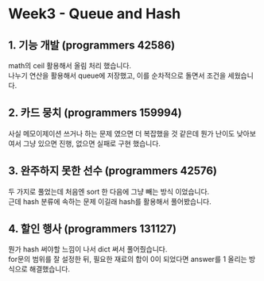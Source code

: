 # Week3 - Queue and Hash

## 1. 기능 개발 (programmers 42586)

math의 ceil 활용해서 올림 처리 했습니다.  
나누기 연산을 활용해서 queue에 저장했고, 이를 순차적으로 돌면서 조건을 세웠습니다.

## 2. 카드 뭉치 (programmers 159994)

사실 메모이제이션 쓰거나 하는 문제 였으면 더 복잡했을 것 같은데 뭔가 난이도 낮아보여서 그냥 있으면 진행, 없으면 실패로 구현 했습니다.

## 3. 완주하지 못한 선수 (programmers 42576)

두 가지로 풀었는데 처음엔 sort 한 다음에 그냥 빼는 방식 이었습니다.  
근데 hash 분류에 속하는 문제 이길래 hash를 활용해서 풀어봤습니다.

## 4. 할인 행사 (programmers 131127)

뭔가 hash 써야할 느낌이 나서 dict 써서 풀어줬습니다.  
for문의 범위를 잘 설정한 뒤, 필요한 재료의 합이 0이 되었다면 answer를 1 올리는 방식으로 해결했습니다.
